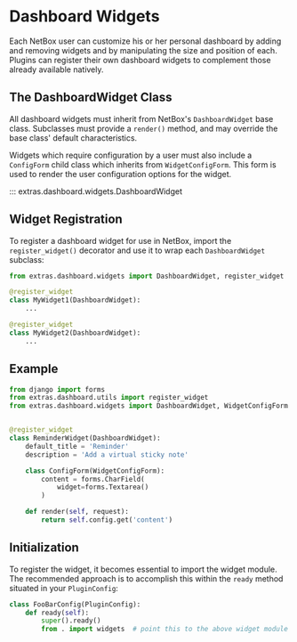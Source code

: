 # Dashboard Widgets

Each NetBox user can customize his or her personal dashboard by adding and removing widgets and by manipulating the size and position of each. Plugins can register their own dashboard widgets to complement those already available natively.

## The DashboardWidget Class

All dashboard widgets must inherit from NetBox's `DashboardWidget` base class. Subclasses must provide a `render()` method, and may override the base class' default characteristics.

Widgets which require configuration by a user must also include a `ConfigForm` child class which inherits from `WidgetConfigForm`. This form is used to render the user configuration options for the widget.

::: extras.dashboard.widgets.DashboardWidget

## Widget Registration

To register a dashboard widget for use in NetBox, import the `register_widget()` decorator and use it to wrap each `DashboardWidget` subclass:

```python
from extras.dashboard.widgets import DashboardWidget, register_widget

@register_widget
class MyWidget1(DashboardWidget):
    ...

@register_widget
class MyWidget2(DashboardWidget):
    ...
```

## Example

```python
from django import forms
from extras.dashboard.utils import register_widget
from extras.dashboard.widgets import DashboardWidget, WidgetConfigForm


@register_widget
class ReminderWidget(DashboardWidget):
    default_title = 'Reminder'
    description = 'Add a virtual sticky note'

    class ConfigForm(WidgetConfigForm):
        content = forms.CharField(
            widget=forms.Textarea()
        )

    def render(self, request):
        return self.config.get('content')
```

## Initialization

To register the widget, it becomes essential to import the widget module. The recommended approach is to accomplish this within the `ready` method situated in your `PluginConfig`:

```python
class FooBarConfig(PluginConfig):
    def ready(self):
        super().ready()
        from . import widgets  # point this to the above widget module you created
```
